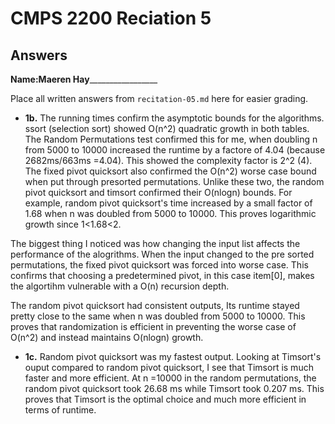 # CMPS 2200 Reciation 5
## Answers

**Name:**____Maeren Hay_____________________


Place all written answers from `recitation-05.md` here for easier grading.







- **1b.**
The running times confirm the asymptotic bounds for the algorithms. ssort (selection sort) showed O(n^2) quadratic growth in both tables. The Random Permutations test confirmed this for me, when doubling n from 5000 to 10000 increased the runtime by a factore of 4.04 (because 2682ms/663ms =4.04). This showed the complexity factor is 2^2 (4). The fixed pivot quicksort also confirmed the O(n^2) worse case bound when put through presorted permutations. Unlike these two, the random pivot quicksort and timsort confirmed their O(nlogn) bounds. For example, random pivot quicksort's time increased by a small factor of 1.68 when n was doubled from 5000 to 10000. This proves logarithmic growth since 1<1.68<2.

The biggest thing I noticed was how changing the input list affects the performance of the alogrithms. When the input changed to the pre sorted permutations, the fixed pivot quicksort was forced into worse case. This confirms that choosing a predetermined pivot, in this case item[0], makes the algortihm vulnerable with a O(n) recursion depth. 

The random pivot quicksort had consistent outputs, Its runtime stayed pretty close to the same when n was doubled from 5000 to 10000. This proves that randomization is efficient in preventing the worse case of O(n^2) and instead maintains O(nlogn) growth.


- **1c.**
Random pivot quicksort was my fastest output. Looking at Timsort's ouput compared to random pivot quicksort, I see that Timsort is much faster and more efficient. At n =10000 in the random permutations, the random pivot quicksort took 26.68 ms while Timsort took 0.207 ms. This proves that Timsort is the optimal choice and much more efficient in terms of runtime.
